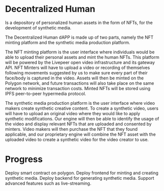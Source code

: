 # Decentralized Human
Is a depository of personalized human assets in the form of NFTs, for the development of synthetic media.

The Decentralized Human dAPP is made up of two parts, namely the NFT minting platform and the synthetic media production platform. 

The NFT minting platform is the user interface where individuals would be able to upload their personal assets and mint the human NFTs. This platform will be powered by the Livepeer open video infrastructure and its gateway API. NFT Minters will have to upload a video or recording of themselves following movements suggested by us to make sure every part of their face/body is captured in the video. Assets will then be minted on the Polygon network, and future transactions will also take place on the same network to minimize transaction costs. Minted NFTs will be stored using IPFS peer-to-peer hypermedia protocol.

The synthetic media production platform is the user interface where video makers create synthetic creative content. To create a synthetic video, users will have to upload an original video where they would like to apply synthetic modifications. Our engine will then be able to identify the usage of the video and display relevant NFTs that are uploaded and consented by minters. Video makers will then purchase the NFT that they found applicable, and our proprietary engine will combine the NFT asset with the uploaded video to create a synthetic video for the video creator to use.

# Progress

Deploy smart contract on polygon.
Deploy frontend for minting and creating synthetic media. 
Deploy backend for generating synthetic media. 
Support advanced features such as live-streaming.